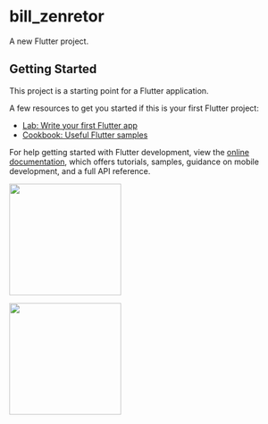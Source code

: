 # bill_zenretor

A new Flutter project.

## Getting Started

This project is a starting point for a Flutter application.

A few resources to get you started if this is your first Flutter project:

- [Lab: Write your first Flutter app](https://docs.flutter.dev/get-started/codelab)
- [Cookbook: Useful Flutter samples](https://docs.flutter.dev/cookbook)

For help getting started with Flutter development, view the
[online documentation](https://docs.flutter.dev/), which offers tutorials,
samples, guidance on mobile development, and a full API reference.
<p>

<img src="https://user-images.githubusercontent.com/121655112/224617182-751e2d2f-a4fa-4c28-947f-0b1222d5957d.png" width="200px" height="200px">

</p>



<p>

<img src="https://user-images.githubusercontent.com/121655112/224616951-ff22b20a-488f-48c2-8403-f21d21d62ad3.png" width="200px" height="200px">

</p>
